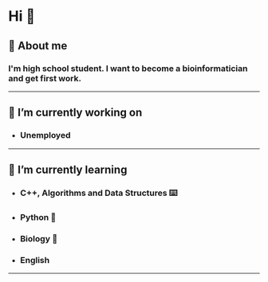 # Hi 👋

## :panda_face: About me 
### I'm high school student. I want to become a bioinformatician and get first work. 

---

## 🔭 I’m currently working on
* ### **Unemployed** 
---

## 🌱 I’m currently learning 
* ### C++, Algorithms and Data Structures :keyboard:
* ### Python :snake:
* ### Biology :seedling:
* ### English 

---
